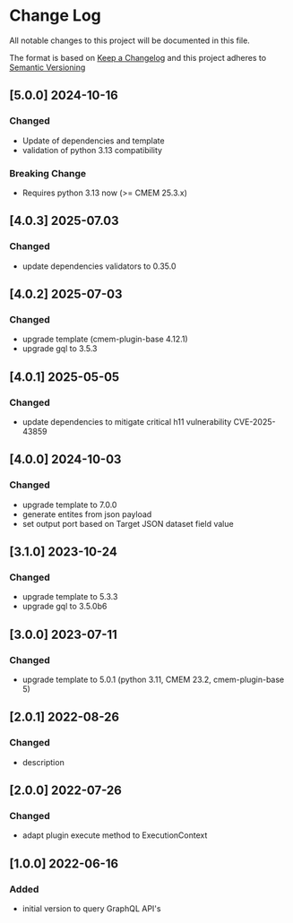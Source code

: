 <!-- markdownlint-disable MD012 MD013 MD024 MD033 -->
# Change Log

All notable changes to this project will be documented in this file.

The format is based on [Keep a Changelog](http://keepachangelog.com/) and this project adheres to [Semantic Versioning](https://semver.org/)

## [5.0.0] 2024-10-16

### Changed

- Update of dependencies and template
- validation of python 3.13 compatibility

### Breaking Change

- Requires python 3.13 now (>= CMEM 25.3.x)


## [4.0.3] 2025-07.03

### Changed

- update dependencies validators to 0.35.0


## [4.0.2] 2025-07-03

### Changed

- upgrade template (cmem-plugin-base 4.12.1)
- upgrade gql to 3.5.3
 

## [4.0.1] 2025-05-05

### Changed

- update dependencies to mitigate critical h11 vulnerability CVE-2025-43859


## [4.0.0] 2024-10-03

### Changed

- upgrade template to 7.0.0
- generate entites from json payload
- set output port based on Target JSON dataset field value


## [3.1.0] 2023-10-24

### Changed

- upgrade template to 5.3.3
- upgrade gql to 3.5.0b6


## [3.0.0] 2023-07-11

### Changed

- upgrade template to 5.0.1 (python 3.11, CMEM 23.2, cmem-plugin-base 5)


## [2.0.1] 2022-08-26

### Changed

- description


## [2.0.0] 2022-07-26

### Changed

- adapt plugin execute method to ExecutionContext 


## [1.0.0] 2022-06-16

### Added

- initial version to query GraphQL API's

